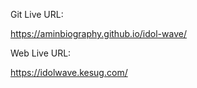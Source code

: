 Git Live URL: 

https://aminbiography.github.io/idol-wave/


Web Live URL: 

https://idolwave.kesug.com/ 

